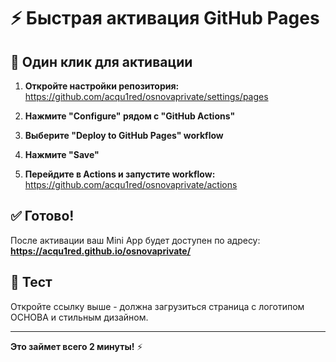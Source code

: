 # ⚡ Быстрая активация GitHub Pages

## 🚀 Один клик для активации

1. **Откройте настройки репозитория:**
   https://github.com/acqu1red/osnovaprivate/settings/pages

2. **Нажмите "Configure" рядом с "GitHub Actions"**

3. **Выберите "Deploy to GitHub Pages" workflow**

4. **Нажмите "Save"**

5. **Перейдите в Actions и запустите workflow:**
   https://github.com/acqu1red/osnovaprivate/actions

## ✅ Готово!

После активации ваш Mini App будет доступен по адресу:
**https://acqu1red.github.io/osnovaprivate/**

## 🧪 Тест

Откройте ссылку выше - должна загрузиться страница с логотипом ОСНОВА и стильным дизайном.

---

**Это займет всего 2 минуты!** ⚡
